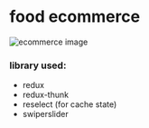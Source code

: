 # food ecommerce

![ecommerce image](https://ibb.co/dkkWdvZ)

### library used:

- redux
- redux-thunk
- reselect (for cache state)
- swiperslider
